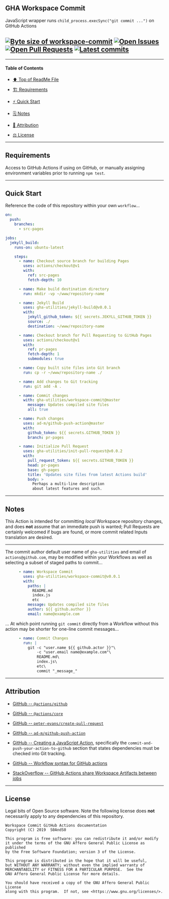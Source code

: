 ## GHA Workspace Commit
[heading__title]:
  #gha-workspace-commit
  "&#x2B06; Top of ReadMe File"


JavaScript wrapper runs `child_process.execSync("git commit ...")` on GitHub Actions


## [![Byte size of workspace-commit][badge__master__workspace_commit__source_code]][workspace_commit__master__source_code] [![Open Issues][badge__issues__workspace_commit]][issues__workspace_commit] [![Open Pull Requests][badge__pulls__workspace_commit]][pulls__workspace_commit] [![Latest commits][badge__commits__workspace_commit__master]][commits__workspace_commit__master]


------


#### Table of Contents


- [:arrow_up: Top of ReadMe File][heading__title]

- [:building_construction: Requirements][heading__requirements]

- [:zap: Quick Start][heading__quick_start]

- [&#x1F5D2; Notes][notes]

- [:card_index: Attribution][heading__attribution]

- [:balance_scale: License][heading__license]


------



## Requirements
[heading__requirements]:
  #requirements
  "&#x1F3D7; What is needed prior to making use of this repository"


Access to GitHub Actions if using on GitHub, or manually assigning environment variables prior to running `npm test`.


___


## Quick Start
[heading__quick_start]:
  #quick-start
  "&#9889; Perhaps as easy as one, 2.0,..."


Reference the code of this repository within your own `workflow`...


```YAML
on:
  push:
    branches:
      - src-pages

jobs:
  jekyll_build:
    runs-on: ubuntu-latest

    steps:
      - name: Checkout source branch for building Pages
        uses: actions/checkout@v1
        with:
          ref: src-pages
          fetch-depth: 10

      - name: Make build destination directory
        run: mkdir -vp ~/www/repository-name

      - name: Jekyll Build
        uses: gha-utilities/jekyll-build@v0.0.1
        with:
          jekyll_github_token: ${{ secrets.JEKYLL_GITHUB_TOKEN }}
          source: ./
          destination: ~/www/repository-name

      - name: Checkout branch for Pull Requesting to GitHub Pages
        uses: actions/checkout@v1
        with:
          ref: pr-pages
          fetch-depth: 1
          submodules: true

      - name: Copy built site files into Git branch
        run: cp -r ~/www/repository-name ./

      - name: Add changes to Git tracking
        run: git add -A .

      - name: Commit changes
        with: gha-utilities/workspace-commit@master
          message: Updates compiled site files
          all: true

      - name: Push changes
        uses: ad-m/github-push-action@master
        with:
          github_token: ${{ secrets.GITHUB_TOKEN }}
          branch: pr-pages

      - name: Initialize Pull Request
        uses: gha-utilities/init-pull-request@v0.0.2
        with:
          pull_request_token: ${{ secrets.GITHUB_TOKEN }}
          head: pr-pages
          base: gh-pages
          title: 'Updates site files from latest Actions build'
          body: >
            Perhaps a multi-line description
            about latest features and such.
```


___


## Notes
[notes]:
  #notes
  "&#x1F5D2; Additional notes and links that may be worth clicking in the future"


This Action is intended for committing _local_ Workspace repository changes, and does **not** assume that an immediate push is wanted; Pull Requests are certainly welcomed if bugs are found, or more commit related Inputs translation are desired.


------


The commit author default user name of `gha-utilities` and email of `actions@github.com`, may be modified within your Workflows as well as selecting a subset of staged paths to commit...


```YAML
      - name: Workspace Commit
        uses: gha-utilities/workspace-commit@v0.0.1
        with:
          paths: |
            README.md
            index.js
            etc
          message: Updates compiled site files
          author: ${{ github.author }}
          email: name@example.com
```


... At which point running `git commit` directly from a Workflow without this action may be shorter for one-line commit messages...


```YAML
      - name: Commit Changes
        run: |
          git -c "user.name ${{ github.actor }}"\
              -c "user.email name@example.com"\
              README.md\
              index.js\
              etc\
              commit "_message_"
```


___


## Attribution
[heading__attribution]:
  #attribution
  "&#x1F4C7; Resources that where helpful in building this project so far."


- [GitHub -- `@actions/github`](https://github.com/actions/toolkit/tree/master/packages/github)

- [GitHub -- `@actions/core`](https://github.com/actions/toolkit/tree/master/packages/core)

- [GitHub -- `peter-evans/create-pull-request`](https://github.com/peter-evans/create-pull-request)

- [GitHub -- `ad-m/github-push-action`](https://github.com/ad-m/github-push-action)

- [GitHub -- Creating a JavaScript Action](https://help.github.com/en/articles/creating-a-javascript-action#commit-and-push-your-action-to-github), specifically the `commit-and-push-your-action-to-github` section that states dependencies must be checked into Git tracking.

- [GitHub -- Workflow syntax for GitHub actions](https://help.github.com/en/articles/workflow-syntax-for-github-actions)

- [StackOverflow -- GitHub Actions share Workspace Artifacts between jobs](https://stackoverflow.com/questions/57498605)


___


## License
[heading__license]:
  #license
  "&#x2696; Legal bits of Open Source software"


Legal bits of Open Source software. Note the following license does **not** necessarily apply to any dependencies of this repository.


```
Workspace Commit GitHub Actions documentation
Copyright (C) 2019  S0AndS0

This program is free software: you can redistribute it and/or modify
it under the terms of the GNU Affero General Public License as published
by the Free Software Foundation; version 3 of the License.

This program is distributed in the hope that it will be useful,
but WITHOUT ANY WARRANTY; without even the implied warranty of
MERCHANTABILITY or FITNESS FOR A PARTICULAR PURPOSE.  See the
GNU Affero General Public License for more details.

You should have received a copy of the GNU Affero General Public License
along with this program.  If not, see <https://www.gnu.org/licenses/>.
```



[badge__commits__workspace_commit__master]:
  https://img.shields.io/github/last-commit/gha-utilities/workspace-commit/master.svg

[commits__workspace_commit__master]:
  https://github.com/gha-utilities/workspace-commit/commits/master
  "&#x1F4DD; History of changes on this branch"


[workspace_commit__community]:
  https://github.com/gha-utilities/workspace-commit/community
  "&#x1F331; Dedicated to functioning code"


[badge__issues__workspace_commit]:
  https://img.shields.io/github/issues/gha-utilities/workspace-commit.svg

[issues__workspace_commit]:
  https://github.com/gha-utilities/workspace-commit/issues
  "&#x2622; Search for and _bump_ existing issues or open new issues for project maintainer to address."


[badge__pulls__workspace_commit]:
  https://img.shields.io/github/issues-pr/gha-utilities/workspace-commit.svg

[pulls__workspace_commit]:
  https://github.com/gha-utilities/workspace-commit/pulls
  "&#x1F3D7; Pull Request friendly, though please check the Community guidelines"


[badge__master__workspace_commit__source_code]:
  https://img.shields.io/github/repo-size/gha-utilities/workspace-commit

[workspace_commit__master__source_code]:
  https://github.com/gha-utilities/workspace-commit
  "&#x2328; Project source code!"
